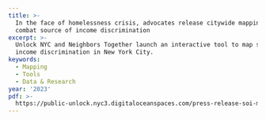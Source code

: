 ```yaml
---
title: >-
  In the face of homelessness crisis, advocates release citywide mapping tool to
  combat source of income discrimination
excerpt: >-
  Unlock NYC and Neighbors Together launch an interactive tool to map source of
  income discrimination in New York City. 
keywords:
  - Mapping
  - Tools
  - Data & Research
year: '2023'
pdf: >-
  https://public-unlock.nyc3.digitaloceanspaces.com/press-release-soi-map-2023.pdf
---
```


